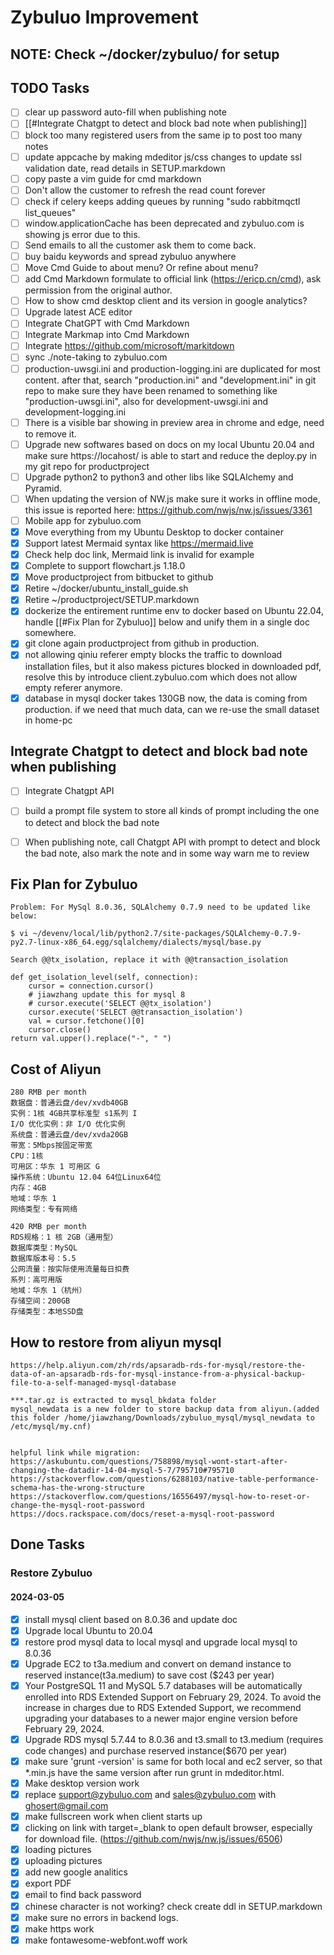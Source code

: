 # Zybuluo Improvement

## NOTE: Check ~/docker/zybuluo/ for setup 

## TODO Tasks

- [ ] clear up password auto-fill when publishing note
- [ ] [[#Integrate Chatgpt to detect and block bad note when publishing]]
- [ ] block too many registered users from the same ip to post too many notes
- [ ] update appcache by making mdeditor js/css changes to update ssl validation date, read details in SETUP.markdown
- [ ] copy paste a vim guide for cmd markdown
- [ ] Don't allow the customer to refresh the read count forever
- [ ] check if celery keeps adding queues by running "sudo rabbitmqctl list_queues"
- [ ] window.applicationCache has been deprecated and zybuluo.com is showing js error due to this.
- [ ] Send emails to all the customer ask them to come back.
- [ ] buy baidu keywords and spread zybuluo anywhere
- [ ] Move Cmd Guide to about menu? Or refine about menu?
- [ ] add Cmd Markdown formulate to official link (https://ericp.cn/cmd), ask permission from the original author.
- [ ] How to show cmd desktop client and its version in google analytics?
- [ ] Upgrade latest ACE editor
- [ ] Integrate ChatGPT with Cmd Markdown
- [ ] Integrate Markmap into Cmd Markdown
- [ ] Integrate https://github.com/microsoft/markitdown
- [ ] sync ./note-taking to zybuluo.com
- [ ] production-uwsgi.ini and production-logging.ini are duplicated for most content. after that, search "production.ini" and "development.ini" in git repo to make sure they have been renamed to something like "production-uwsgi.ini", also for development-uwsgi.ini and development-logging.ini
- [ ] There is a visible bar showing in preview area in chrome and edge, need to remove it.
- [ ] Upgrade new softwares based on docs on my local Ubuntu 20.04 and make sure https://locahost/ is able to start and reduce the deploy.py in my git repo for productproject
- [ ] Upgrade python2 to python3 and other libs like SQLAlchemy and Pyramid.
- [ ] When updating the version of NW.js make sure it works in offline mode, this issue is reported here: https://github.com/nwjs/nw.js/issues/3361
- [ ] Mobile app for zybuluo.com
- [x] Move everything from my Ubuntu Desktop to docker container
- [x] Support latest Mermaid syntax like https://mermaid.live
- [x] Check help doc link, Mermaid link is invalid for example
- [x] Complete to support flowchart.js 1.18.0
- [x] Move productproject from bitbucket to github
- [x] Retire ~/docker/ubuntu_install_guide.sh
- [x] Retire ~/productproject/SETUP.markdown
- [x] dockerize the entirement runtime env to docker based on Ubuntu 22.04, handle [[#Fix Plan for Zybuluo]] below and unify them in a single doc somewhere.
- [x] git clone again productproject from github in production.
- [x] not allowing qiniu referer empty blocks the traffic to download installation files, but it also makess pictures blocked in downloaded pdf, resolve this by introduce client.zybuluo.com which does not allow empty referer anymore.
- [x] database in mysql docker takes 130GB now, the data is coming from production. if we need that much data, can we re-use the small dataset in home-pc

## Integrate Chatgpt to detect and block bad note when publishing

- [ ] Integrate Chatgpt API
- [ ] build a prompt file system to store all kinds of prompt including the one to detect and block the bad note
- [ ] When publishing note, call Chatgpt API with prompt to detect and block the bad note, also mark the note and in some way warn me to review


## Fix Plan for Zybuluo

```
Problem: For MySql 8.0.36, SQLAlchemy 0.7.9 need to be updated like below:

$ vi ~/devenv/local/lib/python2.7/site-packages/SQLAlchemy-0.7.9-py2.7-linux-x86_64.egg/sqlalchemy/dialects/mysql/base.py

Search @@tx_isolation, replace it with @@transaction_isolation

def get_isolation_level(self, connection):
    cursor = connection.cursor()
    # jiawzhang update this for mysql 8
    # cursor.execute('SELECT @@tx_isolation')
    cursor.execute('SELECT @@transaction_isolation')
    val = cursor.fetchone()[0]
    cursor.close()
return val.upper().replace("-", " ")
```

## Cost of Aliyun

```
280 RMB per month
数据盘：普通云盘/dev/xvdb40GB
实例：1核 4GB共享标准型 s1系列 I
I/O 优化实例：非 I/O 优化实例
系统盘：普通云盘/dev/xvda20GB
带宽：5Mbps按固定带宽
CPU：1核
可用区：华东 1 可用区 G
操作系统：Ubuntu 12.04 64位Linux64位
内存：4GB
地域：华东 1
网络类型：专有网络
```

``` 
420 RMB per month
RDS规格：1 核 2GB（通用型）
数据库类型：MySQL
数据库版本号：5.5
公网流量：按实际使用流量每日扣费
系列：高可用版
地域：华东 1（杭州）
存储空间：200GB
存储类型：本地SSD盘
```

## How to restore from aliyun mysql
```
https://help.aliyun.com/zh/rds/apsaradb-rds-for-mysql/restore-the-data-of-an-apsaradb-rds-for-mysql-instance-from-a-physical-backup-file-to-a-self-managed-mysql-database

***.tar.gz is extracted to mysql_bkdata folder
mysql_newdata is a new folder to store backup data from aliyun.(added this folder /home/jiawzhang/Downloads/zybuluo_mysql/mysql_newdata to /etc/mysql/my.cnf)


helpful link while migration:
https://askubuntu.com/questions/758898/mysql-wont-start-after-changing-the-datadir-14-04-mysql-5-7/795710#795710
https://stackoverflow.com/questions/6288103/native-table-performance-schema-has-the-wrong-structure
https://stackoverflow.com/questions/16556497/mysql-how-to-reset-or-change-the-mysql-root-password
https://docs.rackspace.com/docs/reset-a-mysql-root-password

```

## Done Tasks

### Restore Zybuluo

#### 2024-03-05

- [x] install mysql client based on 8.0.36 and update doc
- [x] Upgrade local Ubuntu to 20.04
- [x] restore prod mysql data to local mysql and upgrade local mysql to 8.0.36
- [x] Upgrade EC2 to t3a.medium and convert on demand instance to reserved instance(t3a.medium) to save cost (\$243 per year)
- [x] Your PostgreSQL 11 and MySQL 5.7 databases will be automatically enrolled into RDS Extended Support on February 29, 2024. To avoid the increase in charges due to RDS Extended Support, we recommend upgrading your databases to a newer major engine version before February 29, 2024.
- [x] Upgrade RDS mysql 5.7.44 to 8.0.36 and t3.small to t3.medium (requires code changes) and purchase reserved instance(\$670 per year)
- [x] make sure 'grunt -version' is same for both local and ec2 server, so that *.min.js have the same version after run grunt in mdeditor.html.
- [x] Make desktop version work
- [x] replace support@zybuluo.com and sales@zybuluo.com with ghosert@gmail.com
- [x] make fullscreen work when client starts up
- [x] clicking on link with target=_blank to open default browser, especially for download file. (https://github.com/nwjs/nw.js/issues/6506)
- [x] loading pictures
- [x] uploading pictures
- [x] add new google analitics
- [x] export PDF
- [x] email to find back password
- [x] chinese character is not working? check create ddl in SETUP.markdown
- [x] make sure no errors in backend logs.
- [x] make https work
- [x] make fontawesome-webfont.woff work
